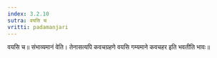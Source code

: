 ```yaml
---
index: 3.2.10
sutra: वयसि च
vritti: padamanjari
---
```


 वयसि च॥ संभाव्यमानं वेति। तेनासत्यपि कवचग्रहणे वयसि गम्यमाने कवचहर इति भवतीति भावः॥